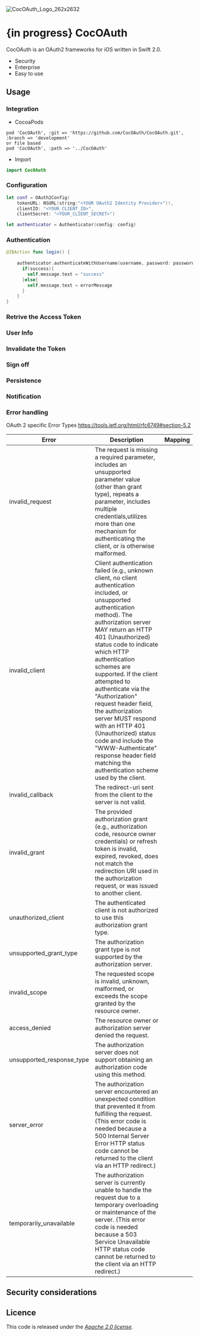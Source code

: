 ![CocOAuth_Logo_262x2632](http://cocoauth.marko-seifert.de/presskit/CocOAuth_Logo_262x262.png)


# {in progress} CocOAuth #

CocOAuth is an OAuth2 frameworks for iOS written in Swift 2.0.


- Security
- Enterprise
- Easy to use

## Usage ##

### Integration ###

- CocoaPods

```
pod 'CocOAuth', :git => 'https://github.com/CocOAuth/CocOAuth.git', :branch => 'development'
or file based
pod 'CocOAuth', :path => '../CocOAuth'
```
- Import
```swift
import CocOAuth
```

### Configuration ###
```swift
let conf = OAuth2Config(
	tokenURL: NSURL(string:"<YOUR OAuth2 Identity Provider>")!, 
	clientID: "<YOUR_CLIENT_ID>", 
	clientSecret: "<YOUR_CLIENT_SECRET>")

let authenticator = Authenticator(config: config)

```
### Authentication ###
```swift
@IBAction func login() {
    
    authenticator.authenticateWithUsername(username, password: password) {success, errorMessage in
      if(success){
        self.message.text = "success"
      }else{
        self.message.text = errorMessage
      }
    }
}
```
### Retrive the Access Token ###

### User Info ###

### Invalidate the Token ###

### Sign off ###

### Persistence ###

### Notification ###

### Error handling ###

OAuth 2 specific Error Types 
https://tools.ietf.org/html/rfc6749#section-5.2

Error | Description | Mapping
------|------------ |--------
invalid_request | The request is missing a required parameter, includes an unsupported parameter value (other than grant type), repeats a parameter, includes multiple credentials,utilizes more than one mechanism for authenticating the client, or is otherwise malformed.|
invalid_client|Client authentication failed (e.g., unknown client, no client authentication included, or unsupported authentication method). The authorization server MAY return an HTTP 401 (Unauthorized) status code to indicate which HTTP authentication schemes are supported. If the client attempted to authenticate via the "Authorization" request header field, the authorization server MUST respond with an HTTP 401 (Unauthorized) status code and include the "WWW-Authenticate" response header field matching the authentication scheme used by the client.|
invalid_callback|The redirect-uri sent from the client to the server is not valid.|
invalid_grant|The provided authorization grant (e.g., authorization code, resource owner credentials) or refresh token is invalid, expired, revoked, does not match the redirection URI used in the authorization request, or was issued to another client.|
unauthorized_client|The authenticated client is not authorized to use this authorization grant type.|
unsupported_grant_type|The authorization grant type is not supported by the authorization server.|
invalid_scope|The requested scope is invalid, unknown, malformed, or exceeds the scope granted by the resource owner.|
access_denied|The resource owner or authorization server denied the request.|
unsupported_response_type|The authorization server does not support obtaining an authorization code using this method.|
server_error|The authorization server encountered an unexpected condition that prevented it from fulfilling the request. (This error code is needed because a 500 Internal Server Error HTTP status code cannot be returned to the client via an HTTP redirect.)|
temporarily_unavailable|The authorization server is currently unable to handle the request due to a temporary overloading or maintenance of the server. (This error code is needed because a 503 Service Unavailable HTTP status code cannot be returned to the client via an HTTP redirect.)|

## Security considerations ##

## Licence ##

This code is released under the [_Apache 2.0 license_](LICENSE).


[sample]: https://github.com/p2/OAuth2App
